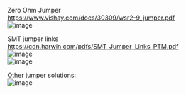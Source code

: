 Zero Ohm Jumper  
https://www.vishay.com/docs/30309/wsr2-9_jumper.pdf  
![image](https://github.com/nmi246/electronics/assets/42329930/1f9107a0-e398-40a3-ad2b-66efb56a26f6)  
  
  
SMT jumper links  
https://cdn.harwin.com/pdfs/SMT_Jumper_Links_PTM.pdf  
![image](https://github.com/nmi246/electronics/assets/42329930/bbc77401-49fa-49ef-93ca-b434a12507b4)  
![image](https://github.com/nmi246/electronics/assets/42329930/ef2e5ce3-c1a9-4502-a6c3-3e98aa6ffdef)
  
  
Other jumper solutions:  
![image](https://github.com/nmi246/electronics/assets/42329930/f60c80cc-0b41-444b-af62-f6bc34952845)
